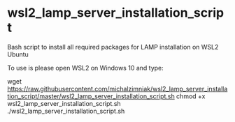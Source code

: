 # wsl2_lamp_server_installation_script
Bash script to install all required packages for LAMP installation on WSL2 Ubuntu

To use is please open WSL2 on Windows 10 and type:

wget https://raw.githubusercontent.com/michalzimniak/wsl2_lamp_server_installation_script/master/wsl2_lamp_server_installation_script.sh
chmod +x wsl2_lamp_server_installation_script.sh
./wsl2_lamp_server_installation_script.sh

